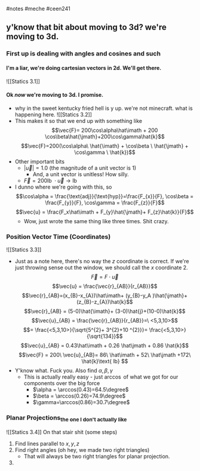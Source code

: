 #notes #meche  #ceen241

## y'know that bit about moving to 3d? we're moving to 3d.

### First up is dealing with angles and cosines and such
#### I'm a liar, we're doing cartesian vectors in 2d. We'll get there.
![[Statics 3.1]]
#### Ok *now* we're moving to 3d. I promise.
- why in the sweet kentucky fried hell is y up. we're not minecraft. what is happening here.
![[Statics 3.2]]
- This makes it so that we end up with something like $$\vec{F}= 200\cos\alpha\hat\imath + 200 \cos\beta\hat{\jmath}+200\cos\gamma\hat{k}$$
$$\vec{F}=200(\cos\alpha\ \hat{\imath} + \cos\beta \ \hat{\jmath} + \cos\gamma \ \hat{k})$$
- Other important bits
	- $|\vec{u}|=1.0$ (the magnitude of a unit vector is 1)
		- And, a unit vector is unitless! How silly.
	- $\vec{F}=200\text{lb}\ \cdot \vec{u}\to\text{lb}$ 
- I dunno where we're going with this, so
	$$\cos\alpha = \frac{\text{adj}}{\text{hyp}}=\frac{F_{x}}{F}, \cos\beta = \frac{F_{y}}{F}, \cos\gamma = \frac{F_{z}}{F}$$
	$$\vec{u} = \frac{F_x\hat\imath + F_{y}\hat{\jmath}+ F_{z}\hat{k}}{F}$$
	- Wow, just wrote the same thing like three times. Shit crazy.
### Position Vector Time (Coordinates)
![[Statics 3.3]]
- Just as a note here, there's no way the $z$ coordinate is correct. If we're just throwing sense out the window, we should call the $x$ coordinate 2.
$$\vec{F} = F\cdot \vec{u}$$
$$\vec{u} = \frac{\vec{r}_{AB}}{r_{AB}}$$
$$\vec{r}_{AB}=(x_{B}-x_{A})\hat\imath+ (y_{B}-y_A )\hat{\jmath}+(z_{B}-z_{A})\hat{k}$$
$$\vec{r}_{AB} = (5-0)\hat{\imath}+ (3-0)\hat{j}+(10-0)\hat{k}$$
$$\vec{u}_{AB} = \frac{\vec{r}_{AB}}{r_{AB}}=\ <5,3,10>$$
$$= \frac{<5,3,10>}{\sqrt{5^{2}+ 3^{2}+10 ^{2}}}= \frac{<5,3,10>}{\sqrt{134}}$$
$$\vec{u}_{AB} = 0.43\hat\imath + 0.26 \hat\jmath + 0.86 \hat{k}$$
$$\vec{F} = 200\ \vec{u}_{AB}= 86\ \hat\imath + 52\ \hat\jmath +172\ \hat{k}\text{ lb} $$
- Y'know what. Fuck you. Also find $\alpha,\beta,\gamma$ 
	- This is actually really easy - just $\arccos$ of what we got for our components over the big force
		- $\alpha = \arccos(0.43)=64.5\degree$
		- $\beta = \arccos(0.26)=74.9\degree$
		- $\gamma=\arccos(0.86)=30.7\degree$
### Planar Projections<sub>the one I don't actually like</sub>
![[Statics 3.4]]
On that stair shit (some steps)
1. Find lines parallel to $x,y,z$
2. Find right angles (oh hey, we made two right triangles)
	- That will always be two right triangles for planar projection.
3. 